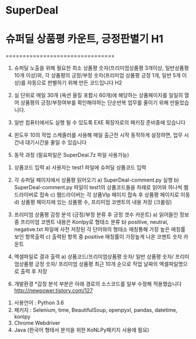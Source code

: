 # SuperDeal
# 슈퍼딜 상품평 카운트, 긍정판별기 H1
================================
 

1. 슈퍼딜 노출을 위해 필요한 최소 상품평 숫자(프리미엄상품평 3개이상, 일반상품평 10개 이상)와, 
각 상품평의 긍정/부정 숫자(프리미엄 상품평 긍정 1개, 일반 5개 이상)를 자동으로 판별하기 위해 만든 코드입니다 H2

2. 실 단위로 매일 30개 (옥션 올킬 포함시 60개)에 해당하는 상품페이지를
일일히 열어 상품평의 긍정/부정여부를 확인해야하는 단순반복 업무를 줄이기 위해 만들었습니다.

3. 일반 컴퓨터에서도 실행 될 수 있도록 EXE 확장자로의 패키징 준비중에 있습니다

4. 윈도우 10의 작업 스케줄러를 사용해 매일 출근전 시작 동작하게 설정하면, 업무 시간내 대기시간을 줄일 수 있습니다

5. 동작 과정 (필요파일은 SuperDeal.7z 파일 사용가능)

1) 상품코드 입력
 a) 사용자는 test1 파일에 슈퍼딜 상품코드 입력

2) 각 슈퍼딜 페이지에서 상품평 읽어오기
 a) SuperDeal-comment.py 실행
 b) SuperDeal-comment.py 파일이 test1의 상품코드들을 차례로 읽어와 하나씩 웹드라이버로 접속
 c) 웹드라이버는 각 상품VIp 페이지 접속 후 상품평 페이지로 이동
 d) 상품평 페이지에 있는 상품평 수, 프리미엄 코멘트의 내용 저장 (크롤링)

3) 프리미엄 상품평 감정 분석 (긍정/부정 분류 후 긍정 갯수 카운트) 
 a) 읽어들인 정보 중 프리미엄 코멘트 내용은 Konlpy로 형태소 분류
 b) positive, neutral, negative.txt 파일에 사전 저장된 각 단어와의 형태소 매칭통해 가장 높은 매칭률 보인 항목출력
 c) 출력된 항목 중 positive 매칭률이 가장높게 나온 코멘트 숫자 카운트

4) 엑셀파일로 결과 출력
 a) 상품코드/프리미엄상품평 숫자/ 일반 상품평 숫자/ 프리미엄상품평 긍정 숫자/ 프리미엄 상품평 최근 10개 순으로
    작업 날짜의 엑셀파일명으로 출력 후 저장


6. 개발환경
*감정 분석 부분은 아래 경로의 소스코드를 일부 수정해 적용했습니다
  http://newpower.tistory.com/127

 1) 사용언어 : Python 3.6
 2) 패키지 : Selenium, time, BeautifulSoup, openpyxl, pandas, datetime, konlpy
 3) Chrome Webdriver
 4) Java (한국어 형태서 분석을 위한 KoNLPy패키지 사용에 필요)
